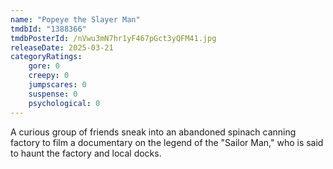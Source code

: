 ```yaml
---
name: "Popeye the Slayer Man"
tmdbId: "1388366"
tmdbPosterId: /nVwu3mN7hr1yF467pGct3yQFM41.jpg
releaseDate: 2025-03-21
categoryRatings:
    gore: 0
    creepy: 0
    jumpscares: 0
    suspense: 0
    psychological: 0
---
```

A curious group of friends sneak into an abandoned spinach canning factory to film a documentary on the legend of the "Sailor Man," who is said to haunt the factory and local docks.
